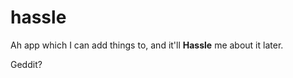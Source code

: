hassle
======

Ah app which I can add things to, and it'll 
__Hassle__ me about it later.


Geddit? 
